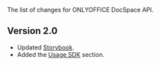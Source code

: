 The list of changes for ONLYOFFICE DocSpace API.

## Version 2.0

- Updated [Storybook](https://api.onlyoffice.com/docspace-storybook).
- Added the [Usage SDK](../Usage%20SDK/Creating%20Plugin%20Template.md) section.
